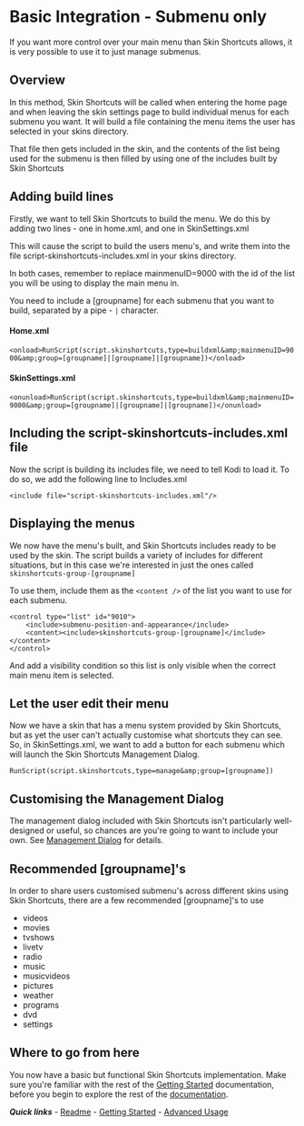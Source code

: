 # Basic Integration - Submenu only

If you want more control over your main menu than Skin Shortcuts allows, it is very possible to use it to just manage submenus.

## Overview

In this method, Skin Shortcuts will be called when entering the home page and when leaving the skin settings page to build individual menus for each submenu you want. It will build a file containing the menu items the user has selected in your skins directory.

That file then gets included in the skin, and the contents of the list being used for the submenu is then filled by using one of the includes built by Skin Shortcuts

## Adding build lines

Firstly, we want to tell Skin Shortcuts to build the menu. We do this by adding two lines - one in home.xml, and one in SkinSettings.xml

This will cause the script to build the users menu's, and write them into the file script-skinshortcuts-includes.xml in your skins directory.

In both cases, remember to replace mainmenuID=9000 with the id of the list you will be using to display the main menu in.

You need to include a [groupname] for each submenu that you want to build, separated by a pipe - `|` character.

#### Home.xml

`<onload>RunScript(script.skinshortcuts,type=buildxml&amp;mainmenuID=9000&amp;group=[groupname]|[groupname]|[groupname])</onload>`

#### SkinSettings.xml

`<onunload>RunScript(script.skinshortcuts,type=buildxml&amp;mainmenuID=9000&amp;group=[groupname]|[groupname]|[groupname])</onunload>`

## Including the script-skinshortcuts-includes.xml file

Now the script is building its includes file, we need to tell Kodi to load it. To do so, we add the following line to Includes.xml

`<include file="script-skinshortcuts-includes.xml"/>`

## Displaying the menus

We now have the menu's built, and Skin Shortcuts includes ready to be used by the skin. The script builds a variety of includes for different situations, but in this case we're interested in just the ones called `skinshortcuts-group-[groupname]`

To use them, include them as the `<content />` of the list you want to use for each submenu.

```
<control type="list" id="9010">
	<include>submenu-position-and-appearance</include>
	<content><include>skinshortcuts-group-[groupname]</include></content>
</control>
```

And add a visibility condition so this list is only visible when the correct main menu item is selected.

## Let the user edit their menu

Now we have a skin that has a menu system provided by Skin Shortcuts, but as yet the user can't actually customise what shortcuts they can see. So, in SkinSettings.xml, we want to add a button for each submenu which will launch the Skin Shortcuts Management Dialog.

`RunScript(script.skinshortcuts,type=manage&amp;group=[groupname])`

## Customising the Management Dialog

The management dialog included with Skin Shortcuts isn't particularly well-designed or useful, so chances are you're going to want to include your own. See [Management Dialog](./Management%20Dialog.md) for details.

## Recommended [groupname]'s

In order to share users customised submenu's across different skins using Skin Shortcuts, there are a few recommended [groupname]'s to use

- videos
- movies
- tvshows
- livetv
- radio
- music
- musicvideos
- pictures
- weather
- programs
- dvd
- settings

## Where to go from here

You now have a basic but functional Skin Shortcuts implementation. Make sure you're familiar with the rest of the [Getting Started](./Getting%20Started.md) documentation, before you begin to explore the rest of the [documentation](../../README.md).

***Quick links*** - [Readme](../../README.md) - [Getting Started](../started/Getting%20Started.md) - [Advanced Usage](../advanced/Advanced%20Usage.md)